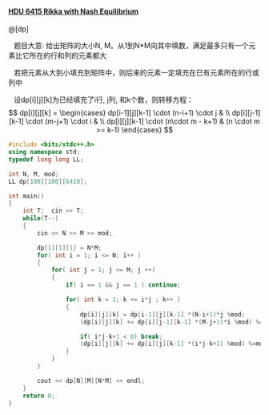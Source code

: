 #### [HDU 6415 Rikka with Nash Equilibrium](http://acm.hdu.edu.cn/showproblem.php?pid=6415)

@[dp]

&ensp; 题目大意: 给出矩阵的大小N, M。从1到N*M向其中填数，满足最多只有一个元素比它所在的行和列的元素都大

&ensp; 若把元素从大到小填充到矩阵中，则后来的元素一定填充在已有元素所在的行或列中

&ensp; 设dp[i][j][k]为已经填充了i行, j列, 和k个数，则转移方程：
$$
dp[i][j][k] = \begin{cases} 
dp[i-1][j][k-1] \cdot (n-i+1) \cdot j  & \\
dp[i][j-1][k-1] \cdot (m-j+1) \cdot i & \\
dp[i][j][k-1] \cdot (n\cdot m - k+1) & (n \cdot m >= k-1) 
\end{cases}
$$


```cpp
#include <bits/stdc++.h>
using namespace std;
typedef long long LL;

int N, M, mod;
LL dp[100][100][6410];

int main()
{
    int T;  cin >> T;
    while(T--)
    {
        cin >> N >> M >> mod;

        dp[1][1][1] = N*M;
        for( int i = 1; i <= N; i++ )
        {
            for( int j = 1; j <= M; j ++)
            {
                if( i == 1 && j == 1 ) continue;

                for( int k = 1; k <= i*j ; k++ )
                {
                    dp[i][j][k] = dp[i-1][j][k-1] *(N-i+1)*j %mod;
                    (dp[i][j][k] += dp[i][j-1][k-1] *(M-j+1)*i %mod) %=mod;

                    if( i*j-k+1 < 0) break;
                    (dp[i][j][k] += dp[i][j][k-1] *(i*j-k+1) %mod) %=mod;
                }
            }
        }

        cout << dp[N][M][N*M] << endl;
    }
    return 0;
}

```